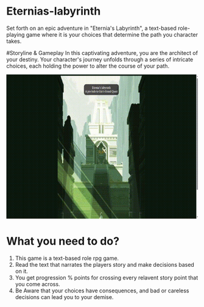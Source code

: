 # Eternias-labyrinth
Set forth on an epic adventure in "Eternia's Labyrinth", a text-based role-playing game where it is your choices that determine the path you character takes. 

#Storyline & Gameplay
In this captivating adventure, you are the architect of your destiny. Your character's journey unfolds through a series of intricate choices, each holding the power to alter the course of your path.

![GIF](https://raw.githubusercontent.com/Merlinkk/Eternias-labyrinth/main/Game-Assets/IntroGif.gif)

# What you need to do?
1. This game is a text-based role rpg game.
2. Read the text that narrates the players story and make decisions based on it.
3. You get progression % points for crossing every relavent story point that you come across.
4. Be Aware that your choices have consequences, and bad or careless decisions can lead you to your demise. 

